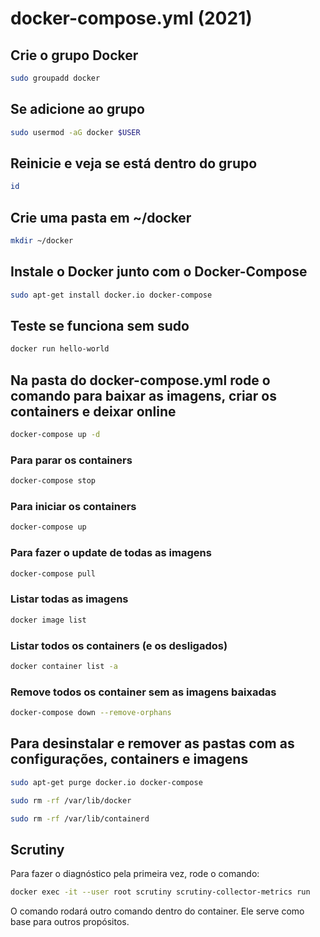 # docker-compose.yml (2021)

## Crie o grupo Docker
```sh
sudo groupadd docker
```

## Se adicione ao grupo
```sh
sudo usermod -aG docker $USER
```

## Reinicie e veja se está dentro do grupo
```sh
id
```

## Crie uma pasta em ~/docker
```sh
mkdir ~/docker
```

## Instale o Docker junto com o Docker-Compose
```sh
sudo apt-get install docker.io docker-compose
```

## Teste se funciona sem sudo
```sh
docker run hello-world
```


## Na pasta do docker-compose.yml rode o comando para baixar as imagens, criar os containers e deixar online
```sh
docker-compose up -d
```

### Para parar os containers
```sh
docker-compose stop
```

### Para iniciar os containers
```sh
docker-compose up
```

### Para fazer o update de todas as imagens
```sh
docker-compose pull
```

### Listar todas as imagens
```sh
docker image list
```

### Listar todos os containers (e os desligados)
```sh
docker container list -a
```

### Remove todos os container sem as imagens baixadas
```sh
docker-compose down --remove-orphans
```

## Para desinstalar e remover as pastas com as configurações, containers e imagens
```sh
sudo apt-get purge docker.io docker-compose
```
```sh
sudo rm -rf /var/lib/docker
```
```sh
sudo rm -rf /var/lib/containerd
```

## Scrutiny
Para fazer o diagnóstico pela primeira vez, rode o comando:
```sh
docker exec -it --user root scrutiny scrutiny-collector-metrics run
```
O comando rodará outro comando dentro do container. Ele serve como base para outros propósitos.
